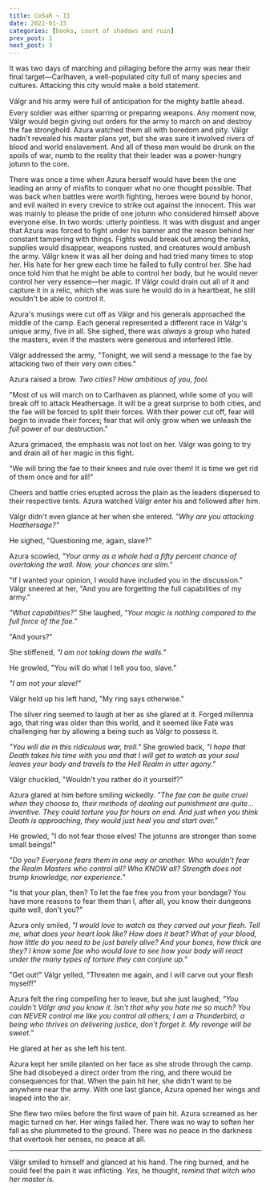 ```yaml
---
title: CoSaR ~ II
date: 2022-01-15
categories: [books, court of shadows and ruin]
prev_post: 1
next_post: 3
---
```

It was two days of marching and pillaging before the army was near their final target—Carlhaven, a well-populated city full of many species and cultures. Attacking this city would make a bold statement.
<!-- more -->
Válgr and his army were full of anticipation for the mighty battle ahead. Every soldier was either sparring or preparing weapons. Any moment now, Válgr would begin giving out orders for the army to march on and destroy the fae stronghold. Azura watched them all with boredom and pity. Válgr hadn't revealed his master plans yet, but she was sure it involved rivers of blood and world enslavement. And all of these men would be drunk on the spoils of war, numb to the reality that their leader was a power-hungry jotunn to the core.

There was once a time when Azura herself would have been the one leading an army of misfits to conquer what no one thought possible. That was back when battles were worth fighting, heroes were bound by honor, and evil waited in every crevice to strike out against the innocent. This war was mainly to please the pride of one jotunn who considered himself above everyone else. In two words: utterly pointless. It was with disgust and anger that Azura was forced to fight under his banner and the reason behind her constant tampering with things. Fights would break out among the ranks, supplies would disappear, weapons rusted, and creatures would ambush the army. Válgr knew it was all her doing and had tried many times to stop her. His hate for her grew each time he failed to fully control her. She had once told him that he might be able to control her body, but he would never control her very essence—her magic. If Válgr could drain out all of it and capture it in a relic, which she was sure he would do in a heartbeat, he still wouldn't be able to control it.

Azura's musings were cut off as Válgr and his generals approached the middle of the camp. Each general represented a different race in Válgr's unique army, five in all. She sighed, there was _always_ a group who hated the masters, even if the masters were generous and interfered little.

Válgr addressed the army, "Tonight, we will send a message to the fae by attacking two of their very own cities."

Azura raised a brow. _Two cities? How ambitious of you, fool._

"Most of us will march on to Carlhaven as planned, while some of you will break off to attack Heathersage. It will be a great surprise to both cities, and the fae will be forced to split their forces. With their power cut off, fear will begin to invade their forces; fear that will only grow when we unleash the _full_ power of our destruction."

Azura grimaced, the emphasis was not lost on her. Válgr was going to try and drain all of her magic in this fight.

"We will bring the fae to their knees and rule over them! It is time we get rid of them once and for all!"

Cheers and battle cries erupted across the plain as the leaders dispersed to their respective tents. Azura watched Válgr enter his and followed after him.

Válgr didn't even glance at her when she entered. _"Why are you attacking Heathersage?"_

He sighed, "Questioning me, again, slave?"

Azura scowled, _"Your army as a whole had a fifty percent chance of overtaking the wall. Now, your chances are slim."_

"If I wanted your opinion, I would have included you in the discussion." Válgr sneered at her, "And you are forgetting the full capabilities of my army."

_"What capabilities?"_ She laughed, _"Your magic is nothing compared to the full force of the fae."_

"And yours?"

She stiffened, _"I am not taking down the walls."_

He growled, "You will do what I tell you too, slave."

_"I am not your slave!"_

Válgr held up his left hand, "My ring says otherwise."

The silver ring seemed to laugh at her as she glared at it. Forged millennia ago, that ring was older than this world, and it seemed like Fate was challenging her by allowing a being such as Válgr to possess it.

_"You will die in this ridiculous war, troll."_ She growled back, _"I hope that Death takes his time with you and that I will get to watch as your soul leaves your body and travels to the Hell Realm in utter agony."_

Válgr chuckled, "Wouldn't you rather do it yourself?"

Azura glared at him before smiling wickedly. _"The fae can be quite cruel when they choose to, their methods of dealing out punishment are quite... inventive. They could torture you for hours on end. And just when you think Death is approaching, they would just heal you and start over."_

He growled, "I do not fear those elves! The jotunns are stronger than some small beings!"

_"Do you? Everyone fears them in one way or another. Who wouldn't fear the Realm Masters who control all? Who KNOW all? Strength does not trump knowledge, nor experience."_

"Is that your plan, then? To let the fae free you from your bondage? You have more reasons to fear them than I, after all, you know their dungeons quite well, don't you?"

Azura only smiled, _"I would love to watch as they carved out your flesh. Tell me, what does your heart look like? How does it beat? What of your blood, how little do you need to be just barely alive? And your bones, how thick are they? I know some fae who would love to see how your body will react under the many types of torture they can conjure up."_

"Get out!" Válgr yelled, "Threaten me again, and I will carve out your flesh myself!"

Azura felt the ring compelling her to leave, but she just laughed, _"You couldn't Válgr and you know it. Isn't that why you hate me so much? You can NEVER control me like you control all others; I am a Thunderbird, a being who thrives on delivering justice, don't forget it. My revenge will be sweet."_

He glared at her as she left his tent.

Azura kept her smile planted on her face as she strode through the camp. She had disobeyed a direct order from the ring, and there would be consequences for that. When the pain hit her, she didn't want to be anywhere near the army. With one last glance, Azura opened her wings and leaped into the air.

She flew two miles before the first wave of pain hit. Azura screamed as her magic turned on her. Her wings failed her. There was no way to soften her fall as she plummeted to the ground. There was no peace in the darkness that overtook her senses, no peace at all.

---

Válgr smiled to himself and glanced at his hand. The ring burned, and he could feel the pain it was inflicting. _Yes,_ he thought, _remind that witch who her master is._
